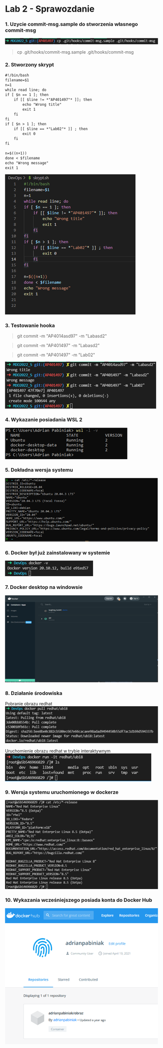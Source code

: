 # Lab 2 - Sprawozdanie

### 1. Uzycie commit-msg.sample do stworzenia własnego commit-msg
![](./1.png)
> cp .git/hooks/commit-msg.sample .git/hooks/commit-msg
### 2. Stworzony skrypt
```
#!/bin/bash
filename=$1
n=1
while read line; do
if [ $n == 1 ]; then
    if [[ $line != *"AP401497"* ]]; then
        echo "Wrong title"
        exit 1
    fi
fi
if [ $n > 1 ]; then
    if [[ $line == *"Lab02"* ]] ; then
        exit 0
    fi
fi

n=$((n+1))
done < $filename
echo "Wrong message"
exit 1
```
![](./2.png)

### 3. Testowanie hooka
 >  git commit -m "AP4014asd97" -m "Labasd2" 
 
 >  git commit -m "AP401497" -m "Labasd2" 
 
 >  git commit -m "AP401497" -m "Lab02"   

![](./3.png)

### 4. Wykazanie posiadania WSL 2
![](./4.png)

### 5. Dokładna wersja systemu
![](./5.png)

### 6. Docker był już zainstalowany w systemie
![](./6.png)

### 7. Docker desktop na windowsie
![](./7.png)

### 8. Działanie środowiska
Pobranie obrazu redhat
![](./8.png)

Uruchomienie obrazu redhat w trybie interaktywnym
![](./9.png)

### 9. Wersja systemu uruchomionego w dockerze
![](./10.png)

### 10. Wykazania wcześniejszego posiada konta do Docker Hub
![](./11.png)